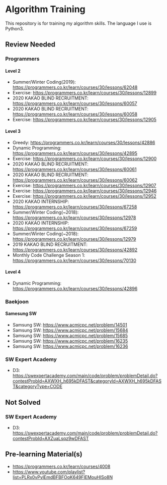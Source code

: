 # Algorithm Training
This repository is for training my algorithm skills.
The language I use is Python3.

## Review Needed
### Programmers
#### Level 2
+ Summer/Winter Coding(2019): https://programmers.co.kr/learn/courses/30/lessons/62048
+ Exercise: https://programmers.co.kr/learn/courses/30/lessons/12899
+ 2020 KAKAO BLIND RECRUITMENT: https://programmers.co.kr/learn/courses/30/lessons/60057
+ 2020 KAKAO BLIND RECRUITMENT: https://programmers.co.kr/learn/courses/30/lessons/60058
+ Exercise: https://programmers.co.kr/learn/courses/30/lessons/12905
#### Level 3
+ Greedy: https://programmers.co.kr/learn/courses/30/lessons/42886
+ Dynamic Programming: https://programmers.co.kr/learn/courses/30/lessons/42895
+ Exercise: https://programmers.co.kr/learn/courses/30/lessons/12900
+ 2020 KAKAO BLIND RECRUITMENT: https://programmers.co.kr/learn/courses/30/lessons/60061
+ 2020 KAKAO BLIND RECRUITMENT: https://programmers.co.kr/learn/courses/30/lessons/60062
+ Exercise: https://programmers.co.kr/learn/courses/30/lessons/12907
+ Exercise: https://programmers.co.kr/learn/courses/30/lessons/12946
+ Exercise: https://programmers.co.kr/learn/courses/30/lessons/12952
+ 2020 KAKAO INTERNSHIP: https://programmers.co.kr/learn/courses/30/lessons/67258
+ Summer/Winter Coding(~2018): https://programmers.co.kr/learn/courses/30/lessons/12978
+ 2020 KAKAO INTERNSHIP: https://programmers.co.kr/learn/courses/30/lessons/67259
+ Summer/Winter Coding(~2018): https://programmers.co.kr/learn/courses/30/lessons/12979
+ 2019 KAKAO BLIND RECRUITMENT: https://programmers.co.kr/learn/courses/30/lessons/42892
+ Monthly Code Challenge Season 1: https://programmers.co.kr/learn/courses/30/lessons/70130
#### Level 4
+ Dynamic Programming: https://programmers.co.kr/learn/courses/30/lessons/42896

### Baekjoon
#### Samesung SW
+ Samsung SW: https://www.acmicpc.net/problem/14501
+ Samsung SW: https://www.acmicpc.net/problem/15684
+ Samsung SW: https://www.acmicpc.net/problem/15685
+ Samsung SW: https://www.acmicpc.net/problem/16235
+ Samsung SW: https://www.acmicpc.net/problem/16236

### SW Expert Academy
+ D3: https://swexpertacademy.com/main/code/problem/problemDetail.do?contestProbId=AXWXH_h695kDFAST&categoryId=AXWXH_h695kDFAST&categoryType=CODE

## Not Solved
### SW Expert Academy
+ D3: https://swexpertacademy.com/main/code/problem/problemDetail.do?contestProbId=AXZuaLsqz9wDFAST
## Pre-learning Material(s)
+ https://programmers.co.kr/learn/courses/4008
+ https://www.youtube.com/playlist?list=PLRx0vPvlEmdBFBFOoK649FlEMouHISo8N
